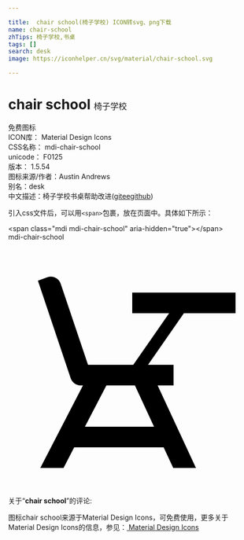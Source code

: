 ```yaml
---

title:  chair school(椅子学校) ICON转svg、png下载
name: chair-school
zhTips: 椅子学校,书桌
tags: []
search: desk
image: https://iconhelper.cn/svg/material/chair-school.svg

---
```


# chair school  <small style="font-size: 60%;font-weight: 100">椅子学校</small>


<div class="detail-page">
<p>
<span><span class="badge-success badge">免费图标</span> </span>
<br/>
<span>
ICON库：
<span class="badge-secondary badge">Material Design Icons</span> 
</span>
<br/>
<span>
CSS名称：
<span class="badge-secondary badge">mdi-chair-school</span> 
</span>
<br/>
<span>
unicode：
<span class="badge-secondary badge">F0125</span> 
<copy-btn content='F0125' btn-title=""></copy-btn>
<copy-btn :content='String.fromCodePoint(parseInt("F0125", 16))' btn-title="复制U"></copy-btn>
</span>
<br/>
<span>
版本：
<span class="badge-secondary badge">1.5.54</span> 
</span>
<br/>
<span>图标来源/作者：<span class="badge-light badge">Austin Andrews</span></span> 
<br/>
<span>别名：<span class="badge-light badge">desk</span></span><br/><span class="zh-detail">中文描述：<span class="badge-primary badge">椅子学校</span><span class="badge-primary badge">书桌</span><span class="help-link"><span>帮助改进</span>(<a href="https://gitee.com/liuwave/icon-helper/edit/master/json/material/chair-school.json" target="_blank" rel="noopener noreferrer">gitee</a><a href="https://github.com/liuwave/icon-helper/edit/master/json/material/chair-school.json" target="_blank" rel="noopener noreferrer">github</a></span>)</span><br/>
</p>
</div>
<div class="alert alert-dark">
  <i class="mdi mdi-chair-school mdi-48px"></i>
  <i class="mdi mdi-chair-school mdi-36px"></i>
  <i class="mdi mdi-chair-school mdi-24px"></i>
  <i class="mdi mdi-chair-school mdi-18px"></i>
</div>
<div>
  <p>引入css文件后，可以用<code>&lt;span&gt;</code>包裹，放在页面中。具体如下所示：    
  </p>
  <div class="alert alert-primary" style="font-size: 14px">
    &lt;span class="mdi mdi-chair-school" aria-hidden="true"&gt;&lt;/span&gt;
    <copy-btn content='<span class="mdi mdi-chair-school" aria-hidden="true"></span>'></copy-btn>
  </div>
  <div class="alert alert-secondary">
    <i class="mdi mdi-chair-school"
    style="font-size: 24px"
    aria-hidden="true"></i> mdi-chair-school
    <copy-btn content="mdi-chair-school" btn-title="复制图标名称"></copy-btn>
  </div>
</div>
<div id="svg" class="svg-wrap">
<svg xmlns="http://www.w3.org/2000/svg" viewBox="0 0 24 24"><path d="M22,5V7H17L13.53,12H16V14H14.46L18.17,22H15.97L15.04,20H6.38L5.35,22H3.1L7.23,14H7C6.55,14 6.17,13.7 6.04,13.3L2.87,3.84L3.82,3.5C4.34,3.34 4.91,3.63 5.08,4.15L7.72,12H12.1L15.57,7H12V5H22M9.5,14L7.42,18H14.11L12.26,14H9.5Z" /></svg>
</div>
<detail full-name='mdi-chair-school'></detail>
<div class="icon-detail__container">
<p>关于“<b>chair school</b>”的评论:</p>
</div>
<Vssue title="关于“chair school”的评论" />    
<div><p>图标chair school来源于Material Design Icons，可免费使用，更多关于 Material Design Icons的信息，参见：<a target="_blank" href="https://iconhelper.cn/material.html"> Material Design Icons</a>
</p></div>
